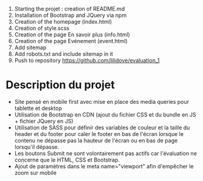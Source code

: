 1) Starting the projet : creation of README.md
2) Installation of Bootstrap and JQuery via npm
3) Creation of the homepage (index.html)
4) Creation of style.scss
5) Creation of the page En savoir plus (info.html)
6) Creation of the page Evénement (event.html)
7) Add sitemap
8) Add robots.txt and include sitemap in it
9) Push to repository https://github.com/lilidove/evaluation_1

# Description du projet

- Site pensé en mobile first avec mise en place des media queries pour tablette et desktop
- Utilisation de Bootstrap en CDN (ajout du fichier CSS et du bundle en JS + fichier JQuery en JS)
- Utilisation de SASS pour définir des variables de couleur et la taille du header et du footer pour caler le footer en bas de l'écran lorsque le contenu ne dépasse pas la hauteur de l'écran ou en bas de page lorsqu'il dépasse.
- Les boutons Submit ne sont volontairement pas actifs car l'évaluation ne concerne que le HTML, CSS et Bootstrap.
- Ajout de paramètres dans le meta name="viewport" afin d'empêcher le zoom sur mobile
